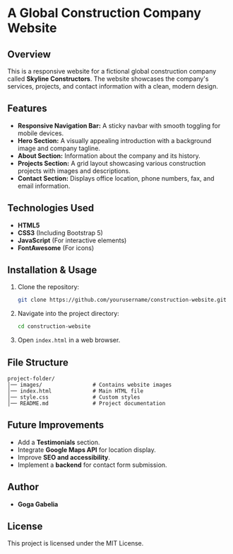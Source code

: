 # A Global Construction Company Website

## Overview
This is a responsive website for a fictional global construction company called **Skyline Constructors**. The website showcases the company's services, projects, and contact information with a clean, modern design.

## Features
- **Responsive Navigation Bar:** A sticky navbar with smooth toggling for mobile devices.
- **Hero Section:** A visually appealing introduction with a background image and company tagline.
- **About Section:** Information about the company and its history.
- **Projects Section:** A grid layout showcasing various construction projects with images and descriptions.
- **Contact Section:** Displays office location, phone numbers, fax, and email information.

## Technologies Used
- **HTML5**
- **CSS3** (Including Bootstrap 5)
- **JavaScript** (For interactive elements)
- **FontAwesome** (For icons)

## Installation & Usage
1. Clone the repository:
   ```sh
   git clone https://github.com/yourusername/construction-website.git
   ```
2. Navigate into the project directory:
   ```sh
   cd construction-website
   ```
3. Open `index.html` in a web browser.

## File Structure
```
project-folder/
│── images/                # Contains website images
│── index.html             # Main HTML file
│── style.css              # Custom styles
│── README.md              # Project documentation
```

## Future Improvements
- Add a **Testimonials** section.
- Integrate **Google Maps API** for location display.
- Improve **SEO and accessibility**.
- Implement a **backend** for contact form submission.

## Author
- **Goga Gabelia**

## License
This project is licensed under the MIT License.
